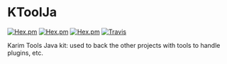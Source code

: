# KToolJa

[![Hex.pm](https://img.shields.io/badge/Project-KToolJa-red.svg?style=plastic)](https://kariminf.github.com/KToolJa)
[![Hex.pm](https://img.shields.io/badge/License-Apache--2.0-red.svg?style=plastic)](http://www.apache.org/licenses/LICENSE-2.0)
[![Hex.pm](https://img.shields.io/badge/Version-1.0.0-red.svg?style=plastic)](https://github.com/kariminf/AllSummarizer/releases)
[![Travis](https://img.shields.io/travis/kariminf/KToolJa.svg?style=plastic)](https://travis-ci.org/kariminf/KToolJa)

Karim Tools Java kit: used to back the other projects with tools to handle plugins, etc.
